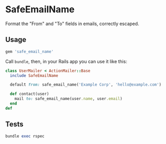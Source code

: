 SafeEmailName
=============

Format the "From" and "To" fields in emails, correctly escaped.

Usage
-----

```rb
gem 'safe_email_name'
```

Call `bundle`, then, in your Rails app you can use it like this:

```rb
class UserMailer < ActionMailer::Base
  include SafeEmailName

  default from: safe_email_name('Example Corp', 'hello@example.com')

  def contact(user)
    mail to: safe_email_name(user.name, user.email)
  end
def
```


Tests
-----

```rb
bundle exec rspec
```
